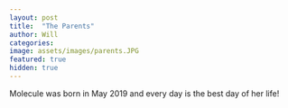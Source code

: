 ```yaml
---
layout: post
title:  "The Parents"
author: Will
categories: 
image: assets/images/parents.JPG
featured: true
hidden: true
---
```


Molecule was born in May 2019 and every day is the best day of her life!